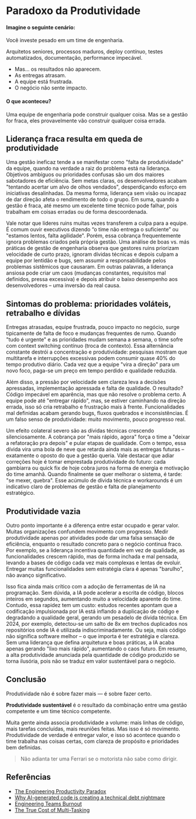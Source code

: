 # Paradoxo da Produtividade

#### Imagine o seguinte cenário:

Você investe pesado em um time de engenharia.

Arquitetos seniores, processos maduros, deploy contínuo, testes automatizados, documentação, performance impecável.

- Mas… os resultados não aparecem.
- As entregas atrasam.
- A equipe está frustrada.
- O negócio não sente impacto.

#### O que aconteceu?

Uma equipe de engenharia pode construir qualquer coisa. Mas se a gestão for fraca, eles provavelmente vão construir qualquer coisa errada.

## Liderança fraca resulta em queda de produtividade

Uma gestão ineficaz tende a se manifestar como "falta de produtividade" da equipe, quando na verdade a raiz do problema está na liderança. Objetivos ambíguos ou prioridades confusas são um dos maiores sabotadores de eficiência. Sem metas claras, os desenvolvedores acabam "tentando acertar um alvo de olhos vendados", desperdiçando esforço em iniciativas desalinhadas. Da mesma forma, liderança sem visão ou incapaz de dar direção afeta o rendimento de todo o grupo. Em suma, quando a gestão é fraca, até mesmo um excelente time técnico pode falhar, pois trabalham em coisas erradas ou de forma descoordenada.

Vale notar que líderes ruins muitas vezes transferem a culpa para a equipe. É comum ouvir executivos dizendo “o time não entrega o suficiente” ou "estamos lentos, falta agilidade". Porém, essa cobrança frequentemente ignora problemas criados pela própria gestão. Uma análise de boas vs. más práticas de gestão de engenharia observa que gestores ruins priorizam velocidade de curto prazo, ignoram dívidas técnicas e depois culpam a equipe por lentidão e bugs, sem assumir a responsabilidade pelos problemas sistêmicos que causaram. Em outras palavras, a liderança ansiosa pode criar um caos (mudanças constantes, requisitos mal definidos, pressa excessiva) e depois atribuir o baixo desempenho aos desenvolvedores – uma inversão da real causa.

## Sintomas do problema: prioridades voláteis, retrabalho e dívidas

Entregas atrasadas, equipe frustrada, pouco impacto no negócio, surge tipicamente de falta de foco e mudanças frequentes de rumo. Quando "tudo é urgente" e as prioridades mudam semana a semana, o time sofre com context switching contínuo (troca de contexto). Essa alternância constante destrói a concentração e produtividade: pesquisas mostram que multitarefa e interrupções excessivas podem consumir quase 40% do tempo produtivo diário. Cada vez que a equipe "vira a direção" para um novo foco, paga-se um preço em tempo perdido e qualidade reduzida.

Além disso, a pressão por velocidade sem clareza leva a decisões apressadas, implementação apressada e falta de qualidade. O resultado? Código impecável em aparência, mas que não resolve o problema certo. A equipe pode até "entregar rápido", mas, se estiver caminhando na direção errada, isso só cria retrabalho e frustração mais à frente. Funcionalidades mal definidas acabam gerando bugs, fluxos quebrados e inconsistências. É um falso senso de produtividade: muito movimento, pouco progresso real.

Um efeito colateral severo são as dívidas técnicas crescendo silenciosamente. A cobrança por "mais rápido, agora" força o time a "deixar a refatoração pra depois" e pular etapas de qualidade. Com o tempo, essa dívida vira uma bola de neve que retarda ainda mais as entregas futuras – exatamente o oposto do que a gestão queria. Vale destacar que adiar correções hoje é tomar emprestada produtividade do futuro: cada gambiarra ou quick fix de hoje cobra juros na forma de energia e motivação do time amanhã. Quando finalmente se quer melhorar o sistema, é tarde: "se mexer, quebra". Esse acúmulo de dívida técnica e workarounds é um indicativo claro de problemas de gestão e falta de planejamento estratégico.

## Produtividade vazia

Outro ponto importante é a diferença entre estar ocupado e gerar valor. Muitas organizações confundem movimento com progresso. Medir produtividade apenas por atividades pode dar uma falsa sensação de eficiência, enquanto o resultado concreto para o negócio continua fraco. Por exemplo, se a liderança incentiva quantidade em vez de qualidade, as funcionalidades crescem rápido, mas de forma inchada e mal pensada, levando a bases de código cada vez mais complexas e lentas de evoluir. Entregar muitas funcionalidades sem estratégia clara é apenas "barulho", não avanço significativo.

Isso fica ainda mais crítico com a adoção de ferramentas de IA na programação. Sem dúvida, a IA pode acelerar a escrita de código, blocos inteiros em segundos, aumentando muito a velocidade aparente do time. Contudo, essa rapidez tem um custo: estudos recentes apontam que a codificação impulsionada por IA está inflando a duplicação de código e degradando a qualidade geral, gerando um pesadelo de dívida técnica. Em 2024, por exemplo, detectou-se um salto de 8x em trechos duplicados nos repositórios onde IA é utilizada indiscriminadamente. Ou seja, mais código não significa software melhor – o que importa é ter estratégia e clareza. Sem uma liderança que defina arquitetura e boas práticas, a IA acaba apenas gerando "lixo mais rápido", aumentando o caos futuro. Em resumo, a alta produtividade anunciada pela quantidade de código produzido se torna ilusória, pois não se traduz em valor sustentável para o negócio.

## Conclusão

Produtividade não é sobre fazer mais — é sobre fazer certo.

**Produtividade sustentável** é o resultado da combinação entre uma gestão competente e um time técnico competente.

Muita gente ainda associa produtividade a volume: mais linhas de código, mais tarefas concluídas, mais reuniões feitas. Mas isso é só movimento. Produtividade de verdade é entregar valor, e isso só acontece quando o time trabalha nas coisas certas, com clareza de propósito e prioridades bem definidas.

> Não adianta ter uma Ferrari se o motorista não sabe como dirigir.

## Referências

- [The Engineering Productivity Paradox](https://fullscale.io/blog/engineering-productivity-paradox)
- [Why AI-generated code is creating a technical debt nightmare](https://www.okoone.com/spark/technology-innovation/why-ai-generated-code-is-creating-a-technical-debt-nightmare)
- [Engineering Teams Burnout](https://www.linkedin.com/posts/gabrielgreenberg_ive-seen-engineering-teams-burn-out-because-activity-7270104587582275584-dRQt)
- [The True Cost of Multi-Tasking](http://psychologytoday.com/us/blog/brain-wise/201209/the-true-cost-of-multi-tasking)


